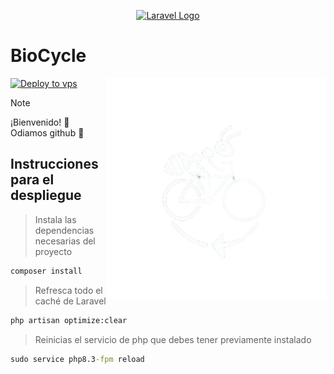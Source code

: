 <p align="center"><a href="https://laravel.com" target="_blank"><img src="https://raw.githubusercontent.com/laravel/art/master/logo-lockup/5%20SVG/2%20CMYK/1%20Full%20Color/laravel-logolockup-cmyk-red.svg" width="400" alt="Laravel Logo"></a></p>

# BioCycle

<img align="right" src="https://github.com/Navet21/frontcompostaje/blob/main/src/images/hormigacletaBlanca.png" width="350" alt="BioCycle">

[![Deploy to vps](https://github.com/IceForClass/EcoCompostajeV2/actions/workflows/deploy.yml/badge.svg)](https://github.com/IceForClass/EcoCompostajeV2/actions/workflows/deploy.yml)

> [!NOTE]
> ¡Bienvenido! 🥰 Odiamos github 🥰
>

## Instrucciones para el despliegue

> Instala las dependencias necesarias del proyecto
```cmd
composer install
```
> Refresca todo el caché de Laravel
 ```cmd
php artisan optimize:clear
```
> Reinicias el servicio de php que debes tener previamente instalado
```cmd
sudo service php8.3-fpm reload
```
